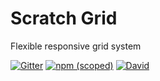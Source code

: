 # Scratch Grid
Flexible responsive grid system 

[![Gitter](https://img.shields.io/gitter/room/nwjs/nw.js.svg)](https://gitter.im/scratch-css/grid)
[![npm (scoped)](https://img.shields.io/npm/v/@scratch-css/grid.svg)](https://www.npmjs.com/package/@scratch-css/grid)
[![David](https://img.shields.io/david/scratch-css/grid.svg)](https://www.npmjs.com/package/@scratch-css/grid)
